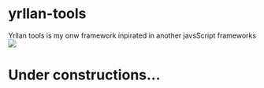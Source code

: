 # yrllan-tools
Yrllan tools is my onw framework inpirated in another javsScript frameworks
<img src="https://user-images.githubusercontent.com/77467410/230681636-298e286f-02cc-45c4-a536-38c758b3002a.png" align="center"/>

# Under constructions...
